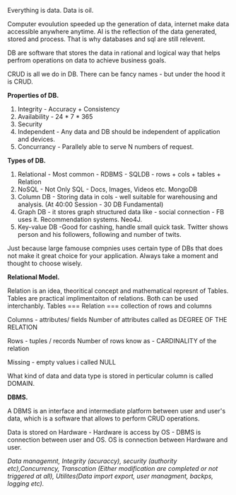 Everything is data. Data is oil. 

Computer evoulution speeded up the generation of data, internet make data accessible anywhere anytime. AI is the reflection of the data generated, stored and process. That is why databases and sql are still relevent.

DB are software that stores the data in rational and logical way that helps perfrom operations on data to achieve business goals.

CRUD is all we do in DB. There can be fancy names - but under the hood it is CRUD.

**Properties of DB.** 

1. Integrity - Accuracy + Consistency
2. Availability - 24 * 7 * 365
3. Security
4. Independent - Any data and DB should be independent of application and devices.
5. Concurrancy - Parallely able to serve N numbers of request.

**Types of DB.**

1. Relational - Most common - RDBMS - SQLDB - rows + cols + tables + Relation
2. NoSQL - Not Only SQL - Docs, Images, Videos etc. MongoDB
3. Column DB - Storing data in cols - well suitable for warehousing and analysis. (At 40:00 Session - 30 DB Fundamental)
4. Graph DB - it stores graph structured data like - social connection - FB uses it. Recommendation systems. Neo4J.
5. Key-value DB -Good for cashing, handle small quick task. Twitter shows person and his followers, following and number of twits.

Just because large famouse compnies uses certain type of DBs that does not make it great choice for your application. Always take a moment and thought to choose wisely.

**Relational Model.**

Relation is an idea, theoritical concept and mathematical represnt of Tables. Tables are practical implimentaiton of relations. Both can be used interchanbly.
Tables === Relation === collection of rows and columns

Columns - attributes/ fields
Number of attributes called as DEGREE OF THE RELATION

Rows - tuples / records
Number of rows know as - CARDINALITY of the relation

Missing - empty values i called NULL

What kind of data and data type is stored in perticular column is called DOMAIN.

**DBMS.**

A DBMS is an interface and intermediate platform between user and user's data, which is a software that allows to perform CRUD operations.

Data is stored on Hardware - Hardware is access by OS - DBMS is connection between user and OS. OS is connection between Hardware and user.

*Data managemnt, Integrity (acuraccy), security (authority etc),Concurrency, Transcation (Either modification are completed or not triggered at all), Utilites(Data import export, user managment, backps, logging etc).*

